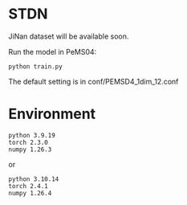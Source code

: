 # STDN
JiNan dataset will be available soon.

Run the model in PeMS04:
```
python train.py
```
The default setting is in conf/PEMSD4_1dim_12.conf

# Environment
```
python 3.9.19
torch 2.3.0
numpy 1.26.3
```
or
```
python 3.10.14
torch 2.4.1
numpy 1.26.4
```
